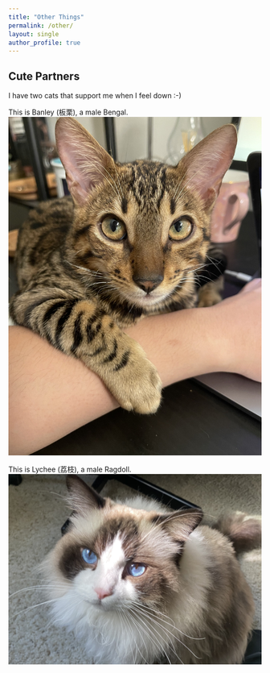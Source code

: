 ```yaml
---
title: "Other Things"
permalink: /other/
layout: single
author_profile: true
---
```


## Cute Partners 

I have two cats that support me when I feel down :-)

This is Banley (板栗), a male Bengal.
![banley](/assets/images/Banley.jpg)



This is Lychee (荔枝), a male Ragdoll.
![lychee](/assets/images/Lychee.jpg)